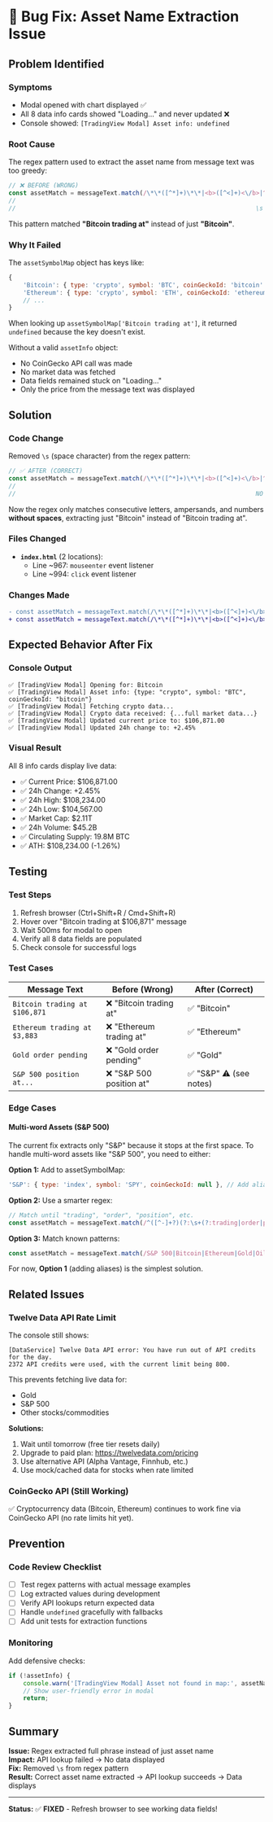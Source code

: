 # 🐛 Bug Fix: Asset Name Extraction Issue

## Problem Identified

### Symptoms
- Modal opened with chart displayed ✅
- All 8 data info cards showed "Loading..." and never updated ❌
- Console showed: `[TradingView Modal] Asset info: undefined`

### Root Cause
The regex pattern used to extract the asset name from message text was too greedy:

```javascript
// ❌ BEFORE (WRONG)
const assetMatch = messageText.match(/\*\*([^*]+)\*\*|<b>([^<]+)<\/b>|^([A-Za-z&\s0-9]+)/);
//                                                                            ^^
//                                                                  \s allowed spaces!
```

This pattern matched **"Bitcoin trading at"** instead of just **"Bitcoin"**.

### Why It Failed
The `assetSymbolMap` object has keys like:
```javascript
{
    'Bitcoin': { type: 'crypto', symbol: 'BTC', coinGeckoId: 'bitcoin' },
    'Ethereum': { type: 'crypto', symbol: 'ETH', coinGeckoId: 'ethereum' },
    // ...
}
```

When looking up `assetSymbolMap['Bitcoin trading at']`, it returned `undefined` because the key doesn't exist.

Without a valid `assetInfo` object:
- No CoinGecko API call was made
- No market data was fetched
- Data fields remained stuck on "Loading..."
- Only the price from the message text was displayed

## Solution

### Code Change
Removed `\s` (space character) from the regex pattern:

```javascript
// ✅ AFTER (CORRECT)
const assetMatch = messageText.match(/\*\*([^*]+)\*\*|<b>([^<]+)<\/b>|^([A-Za-z&0-9]+)/);
//                                                                            ^^
//                                                                  NO \s = No spaces!
```

Now the regex only matches consecutive letters, ampersands, and numbers **without spaces**, extracting just "Bitcoin" instead of "Bitcoin trading at".

### Files Changed
- **`index.html`** (2 locations):
  - Line ~967: `mouseenter` event listener
  - Line ~994: `click` event listener

### Changes Made
```diff
- const assetMatch = messageText.match(/\*\*([^*]+)\*\*|<b>([^<]+)<\/b>|^([A-Za-z&\s0-9]+)/);
+ const assetMatch = messageText.match(/\*\*([^*]+)\*\*|<b>([^<]+)<\/b>|^([A-Za-z&0-9]+)/);
```

## Expected Behavior After Fix

### Console Output
```
✅ [TradingView Modal] Opening for: Bitcoin
✅ [TradingView Modal] Asset info: {type: "crypto", symbol: "BTC", coinGeckoId: "bitcoin"}
✅ [TradingView Modal] Fetching crypto data...
✅ [TradingView Modal] Crypto data received: {...full market data...}
✅ [TradingView Modal] Updated current price to: $106,871.00
✅ [TradingView Modal] Updated 24h change to: +2.45%
```

### Visual Result
All 8 info cards display live data:
- ✅ Current Price: $106,871.00
- ✅ 24h Change: +2.45%
- ✅ 24h High: $108,234.00
- ✅ 24h Low: $104,567.00
- ✅ Market Cap: $2.11T
- ✅ 24h Volume: $45.2B
- ✅ Circulating Supply: 19.8M BTC
- ✅ ATH: $108,234.00 (-1.26%)

## Testing

### Test Steps
1. Refresh browser (Ctrl+Shift+R / Cmd+Shift+R)
2. Hover over "Bitcoin trading at $106,871" message
3. Wait 500ms for modal to open
4. Verify all 8 data fields are populated
5. Check console for successful logs

### Test Cases
| Message Text | Before (Wrong) | After (Correct) |
|---|---|---|
| `Bitcoin trading at $106,871` | ❌ "Bitcoin trading at" | ✅ "Bitcoin" |
| `Ethereum trading at $3,883` | ❌ "Ethereum trading at" | ✅ "Ethereum" |
| `Gold order pending` | ❌ "Gold order pending" | ✅ "Gold" |
| `S&P 500 position at...` | ❌ "S&P 500 position at" | ✅ "S&P" ⚠️ (see notes) |

### Edge Cases

#### Multi-word Assets (S&P 500)
The current fix extracts only "S&P" because it stops at the first space. To handle multi-word assets like "S&P 500", you need to either:

**Option 1:** Add to assetSymbolMap:
```javascript
'S&P': { type: 'index', symbol: 'SPY', coinGeckoId: null }, // Add alias
```

**Option 2:** Use a smarter regex:
```javascript
// Match until "trading", "order", "position", etc.
const assetMatch = messageText.match(/^([^-]+?)(?:\s+(?:trading|order|position|at))/);
```

**Option 3:** Match known patterns:
```javascript
const assetMatch = messageText.match(/S&P 500|Bitcoin|Ethereum|Gold|Oil/);
```

For now, **Option 1** (adding aliases) is the simplest solution.

## Related Issues

### Twelve Data API Rate Limit
The console still shows:
```
[DataService] Twelve Data API error: You have run out of API credits for the day. 
2372 API credits were used, with the current limit being 800.
```

This prevents fetching live data for:
- Gold
- S&P 500
- Other stocks/commodities

**Solutions:**
1. Wait until tomorrow (free tier resets daily)
2. Upgrade to paid plan: https://twelvedata.com/pricing
3. Use alternative API (Alpha Vantage, Finnhub, etc.)
4. Use mock/cached data for stocks when rate limited

### CoinGecko API (Still Working)
✅ Cryptocurrency data (Bitcoin, Ethereum) continues to work fine via CoinGecko API (no rate limits hit yet).

## Prevention

### Code Review Checklist
- [ ] Test regex patterns with actual message examples
- [ ] Log extracted values during development
- [ ] Verify API lookups return expected data
- [ ] Handle `undefined` gracefully with fallbacks
- [ ] Add unit tests for extraction functions

### Monitoring
Add defensive checks:
```javascript
if (!assetInfo) {
    console.warn('[TradingView Modal] Asset not found in map:', assetName);
    // Show user-friendly error in modal
    return;
}
```

## Summary

**Issue:** Regex extracted full phrase instead of just asset name  
**Impact:** API lookup failed → No data displayed  
**Fix:** Removed `\s` from regex pattern  
**Result:** Correct asset name extracted → API lookup succeeds → Data displays  

---

**Status:** ✅ **FIXED** - Refresh browser to see working data fields!
